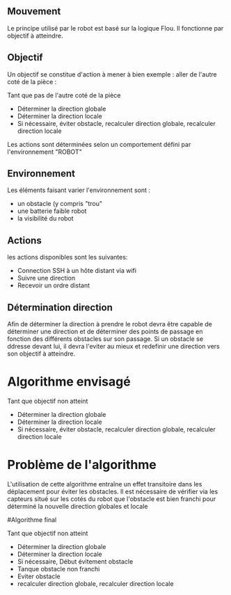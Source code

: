 Mouvement 
-------------------------

Le principe utilisé par le robot est basé sur la logique Flou. Il fonctionne par objectif à atteindre.

Objectif
---------------

Un objectif se constitue d'action à mener à bien
exemple : aller de l'autre coté de la pièce :

Tant que pas de l'autre coté de la pièce
 - Déterminer la direction globale
 - Déterminer la direction locale
 - Si nécessaire, éviter obstacle, recalculer direction globale, recalculer direction locale
 
Les actions sont déterminées selon un comportement défini par l'environnement "ROBOT"

Environnement
----------------------------

Les éléments faisant varier l'environnement sont :
- un obstacle (y compris "trou"
- une batterie faible robot
- la visibilité du robot

Actions
----------------------

les actions disponibles sont les suivantes:
 - Connection SSH à un hôte distant via wifi
 - Suivre une direction
 - Recevoir un ordre distant
 
Détermination direction
--------------------------------

Afin de déterminer la direction à prendre le robot devra être capable de déterminer une direction et de déterminer des points de passage en fonction des différents obstacles sur son passage. Si un obstacle se ddresse devant lui, il devra l'eviter au mieux et redefinir une direction vers son objectif à atteindre.

# Algorithme envisagé

Tant que objectif non atteint
 - Déterminer la direction globale
 - Déterminer la direction locale
 - Si nécessaire, éviter obstacle, recalculer direction globale, recalculer direction locale

# Problème de l'algorithme

L'utilisation de cette algorithme entraîne un effet transitoire dans les déplacement pour éviter les obstacles. Il est nécessaire de vérifier via les capteurs situé sur les cotés du robot que l'obstacle est bien franchi pour déterminé la nouvelle direction globales et locale

#Algorithme final

Tant que objectif non atteint
 - Déterminer la direction globale
 - Déterminer la direction locale
 - Si nécessaire, Début évitement obstacle
 - Tanque obstacle non franchi
  - Eviter obstacle  
 - recalculer direction globale, recalculer direction locale
